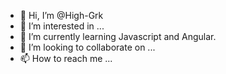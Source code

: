 - 👋 Hi, I’m @High-Grk
- 👀 I’m interested in ...
- 🌱 I’m currently learning Javascript and Angular. 
- 💞️ I’m looking to collaborate on ...
- 📫 How to reach me ...

<!---
High-Grk/High-Grk is a ✨ special ✨ repository because its `README.md` (this file) appears on your GitHub profile.
You can click the Preview link to take a look at your changes.
--->
